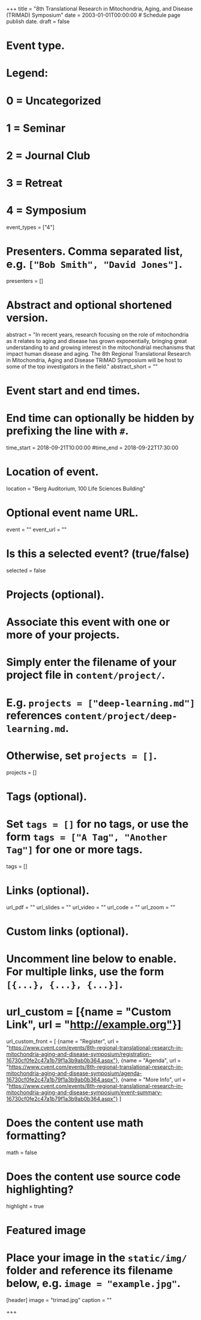 +++
title = "8th Translational Research in Mitochondria, Aging, and Disease (TRiMAD) Symposium"
date = 2003-01-01T00:00:00  # Schedule page publish date.
draft = false

# Event type.
# Legend:
# 0 = Uncategorized
# 1 = Seminar
# 2 = Journal Club
# 3 = Retreat
# 4 = Symposium
event_types = ["4"]

# Presenters. Comma separated list, e.g. `["Bob Smith", "David Jones"]`.
presenters = []

# Abstract and optional shortened version.
abstract = "In recent years, research focusing on the role of mitochondria as it relates to aging and disease has grown exponentially, bringing great understanding to and growing interest in the mitochondrial mechanisms that impact human disease and aging.  The 8th Regional Translational Research in Mitochondria, Aging and Disease TRiMAD Symposium will be host to some of the top investigators in the field."
abstract_short = ""

# Event start and end times.
#   End time can optionally be hidden by prefixing the line with `#`.
time_start = 2018-09-21T10:00:00
#time_end = 2018-09-22T17:30:00

# Location of event.
location = "Berg Auditorium, 100 Life Sciences Building"

# Optional event name URL.
event = ""
event_url = ""

# Is this a selected event? (true/false)
selected = false

# Projects (optional).
#   Associate this event with one or more of your projects.
#   Simply enter the filename of your project file in `content/project/`.
#   E.g. `projects = ["deep-learning.md"]` references `content/project/deep-learning.md`.
#   Otherwise, set `projects = []`.
projects = []

# Tags (optional).
#   Set `tags = []` for no tags, or use the form `tags = ["A Tag", "Another Tag"]` for one or more tags.
tags = []

# Links (optional).
url_pdf = ""
url_slides = ""
url_video = ""
url_code = ""
url_zoom = ""

# Custom links (optional).
#   Uncomment line below to enable. For multiple links, use the form `[{...}, {...}, {...}]`.
# url_custom = [{name = "Custom Link", url = "http://example.org"}]
url_custom_front = [
{name = "Register", url = "https://www.cvent.com/events/8th-regional-translational-research-in-mitochondria-aging-and-disease-symposium/registration-16730cf0fe2c47a1b79f1a3b9ab0b364.aspx"},
{name = "Agenda", url = "https://www.cvent.com/events/8th-regional-translational-research-in-mitochondria-aging-and-disease-symposium/agenda-16730cf0fe2c47a1b79f1a3b9ab0b364.aspx"},
{name = "More Info", url = "https://www.cvent.com/events/8th-regional-translational-research-in-mitochondria-aging-and-disease-symposium/event-summary-16730cf0fe2c47a1b79f1a3b9ab0b364.aspx"}
]

# Does the content use math formatting?
math = false

# Does the content use source code highlighting?
highlight = true

# Featured image
# Place your image in the `static/img/` folder and reference its filename below, e.g. `image = "example.jpg"`.
[header]
image = "trimad.jpg"
caption = ""

+++
